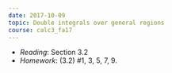 ```yaml
---
date: 2017-10-09
topic: Double integrals over general regions
course: calc3_fa17
---
```


- *Reading*: Section 3.2
- *Homework*: (3.2) #1, 3, 5, 7, 9.
